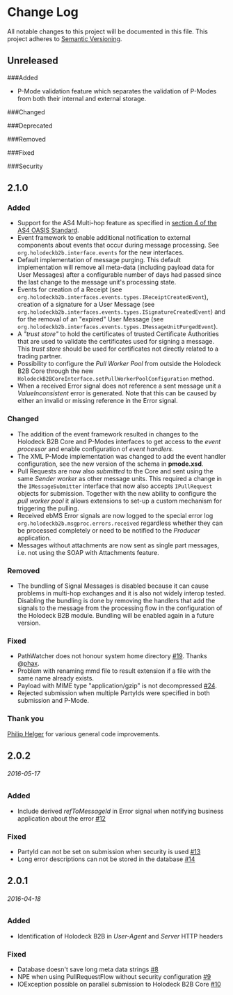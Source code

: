 # Change Log
All notable changes to this project will be documented in this file.
This project adheres to [Semantic Versioning](http://semver.org/).

## Unreleased
###Added
* P-Mode validation feature which separates the validation of P-Modes from both their internal and external storage.

###Changed

###Deprecated

###Removed

###Fixed

###Security


## 2.1.0 
### Added
* Support for the AS4 Multi-hop feature as specified in [section 4 of the AS4 OASIS Standard](http://docs.oasis-open.org/ebxml-msg/ebms/v3.0/profiles/AS4-profile/v1.0/os/AS4-profile-v1.0-os.html#__RefHeading__21622_149522555).
* Event framework to enable additional notification to external components about events that occur during message 
processing. See `org.holodeckb2b.interface.events` for the new interfaces. 
* Default implementation of message purging. This default implementation will remove all meta-data (including payload
  data for User Messages) after a configurable number of days had passed since the last change to the message unit's
  processing state.
* Events for creation of a Receipt (see `org.holodeckb2b.interfaces.events.types.IReceiptCreatedEvent`), creation of
 a signature for a User Message (see `org.holodeckb2b.interfaces.events.types.ISignatureCreatedEvent`) and for the
 removal of an "expired" User Message (see `org.holodeckb2b.interfaces.events.types.IMessageUnitPurgedEvent`).
* A _"trust store"_ to hold the certificates of trusted Certificate Authorities that are used to validate the certificates
used for signing a message. This _trust store_ should be used for certificates not directly related to a trading partner.
* Possibility to configure the _Pull Worker Pool_ from outside the Holodeck B2B Core through the new 
  `HolodeckB2BCoreInterface.setPullWorkerPoolConfiguration` method. 
* When a received Error signal does not reference a sent message unit a _ValueInconsistent_ error is generated. Note that
  this can be caused by either an invalid or missing reference in the Error signal.

### Changed
* The addition of the event framework resulted in changes to the Holodeck B2B Core and P-Modes interfaces to get access 
    to the _event processor_ and enable configuration of _event handlers_.
* The XML P-Mode implementation was changed to add the event handler configuration, see the new version of the schema in 
    **pmode.xsd**.
* Pull Requests are now also _submitted_ to the Core and sent using the same _Sender worker_ as other message units. This 
  required a change in the `IMessageSubmitter` interface that now also accepts `IPullRequest` objects for submission.
  Together with the new ability to configure the _pull worker pool_ it allows extensions to set-up a custom mechanism 
  for triggering the pulling. 
* Received ebMS Error signals are now logged to the special error log `org.holodeckb2b.msgproc.errors.received` regardless
   whether they can be processed completely or need to be notified to the _Producer_ application.
* Messages without attachments are now sent as single part messages, i.e. not using the SOAP with Attachments feature.

### Removed 
* The bundling of Signal Messages is disabled because it can cause problems in multi-hop exchanges and it is also not
widely interop tested. Disabling the bundling is done by removing the handlers that add the signals to the message
from the processing flow in the configuration of the Holodeck B2B module. Bundling will be enabled again in a future 
version.

### Fixed 
* PathWatcher does not honour system home directory [#19](https://github.com/holodeck-b2b/Holodeck-B2B/issues/19). Thanks @[phax](https://github.com/phax).
* Problem with renaming mmd file to result extension if a file with the same name already exists.
* Payload with MIME type "application/gzip" is not decompressed [#24](https://github.com/holodeck-b2b/Holodeck-B2B/issues/24).
* Rejected submission when multiple PartyIds were specified in both submission and P-Mode.

### Thank you
[Philip Helger](https://github.com/phax) for various general code improvements.

## 2.0.2 
###### 2016-05-17
### Added
* Include derived _refToMessageId_ in Error signal when notifying business application about the error [#12](https://github.com/holodeck-b2b/Holodeck-B2B/issues/12)

### Fixed 
* PartyId can not be set on submission when security is used [#13](https://github.com/holodeck-b2b/Holodeck-B2B/issues/13)
* Long error descriptions can not be stored in the database [#14](https://github.com/holodeck-b2b/Holodeck-B2B/issues/14)


## 2.0.1 
###### 2016-04-18
### Added
* Identification of Holodeck B2B in _User-Agent_ and _Server_ HTTP headers

### Fixed 
* Database doesn't save long meta data strings [#8](https://github.com/holodeck-b2b/Holodeck-B2B/issues/8)
* NPE when using PullRequestFlow without security configuration [#9](https://github.com/holodeck-b2b/Holodeck-B2B/issues/9)  
* IOException possible on parallel submission to Holodeck B2B Core [#10](https://github.com/holodeck-b2b/Holodeck-B2B/issues/10)

